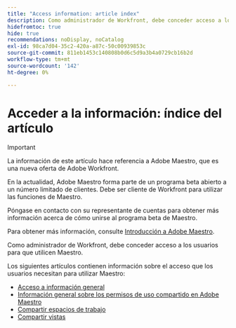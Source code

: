 ```yaml
---
title: "Access information: article index"
description: Como administrador de Workfront, debe conceder acceso a los usuarios para que utilicen Maestro. Los siguientes artículos contienen información sobre el acceso que los usuarios necesitan para utilizar Maestro.
hidefromtoc: true
hide: true
recommendations: noDisplay, noCatalog
exl-id: 98ca7d04-35c2-420a-a87c-50c00939853c
source-git-commit: 811eb1453c140808b0d6c5d9a3b4a0729cb16b2d
workflow-type: tm+mt
source-wordcount: '142'
ht-degree: 0%

---
```


# Acceder a la información: índice del artículo

>[!IMPORTANT]
>
>La información de este artículo hace referencia a Adobe Maestro, que es una nueva oferta de Adobe Workfront.
>
>En la actualidad, Adobe Maestro forma parte de un programa beta abierto a un número limitado de clientes. Debe ser cliente de Workfront para utilizar las funciones de Maestro.
>
>Póngase en contacto con su representante de cuentas para obtener más información acerca de cómo unirse al programa beta de Maestro.
>
>Para obtener más información, consulte [Introducción a Adobe Maestro](../maestro-overview.md).

Como administrador de Workfront, debe conceder acceso a los usuarios para que utilicen Maestro.

Los siguientes artículos contienen información sobre el acceso que los usuarios necesitan para utilizar Maestro:

* [Acceso a información general](../access/access-overview.md)
* [Información general sobre los permisos de uso compartido en Adobe Maestro](/help/quicksilver/maestro/access/sharing-permissions-overview.md)
* [Compartir espacios de trabajo](/help/quicksilver/maestro/access/share-workspaces.md)
* [Compartir vistas](/help/quicksilver/maestro/access/share-views.md)


